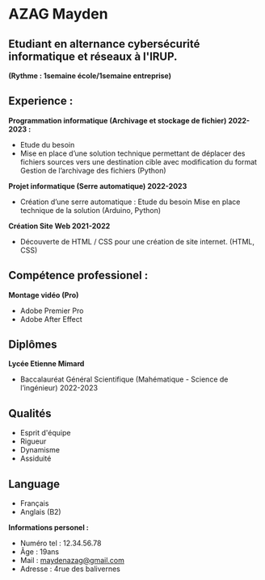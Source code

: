 # AZAG Mayden
## Etudiant en alternance cybersécurité informatique et réseaux à l'IRUP.
**(Rythme : 1semaine école/1semaine entreprise)**

## Experience :
**Programmation informatique
(Archivage et stockage de fichier)
2022-2023 :**

- Etude du besoin
- Mise en place d’une solution technique permettant de
déplacer des fichiers sources vers une destination cible avec
modification du format
Gestion de l’archivage des fichiers (Python)

**Projet informatique
(Serre automatique)
2022-2023**
- Création d’une serre automatique :
Etude du besoin
Mise en place technique de la solution (Arduino, Python)

**Création Site Web
2021-2022**
- Découverte de HTML / CSS pour une création de site
internet. (HTML, CSS)

## Compétence professionel :
**Montage vidéo (Pro)**
- Adobe Premier Pro
- Adobe After Effect
  
## Diplômes

**Lycée Etienne Mimard**

- Baccalauréat Général Scientifique
(Mahématique - Science de l’ingénieur)
2022-2023

## Qualités
- Esprit d'équipe
- Rigueur
- Dynamisme
- Assiduité
  
## Language
- Français
- Anglais (B2)
  
**Informations personel :**
- Numéro tel : 12.34.56.78
- Âge : 19ans
- Mail : maydenazag@gmail.com
- Adresse : 4rue des balivernes
  
  

